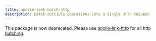 ```yaml
---
title: apollo-link-batch-http
description: Batch multiple operations into a single HTTP request
---
```


This package is now deprecated. Please use [apollo-link-http](http.html) for all http [batching](http.html#batching).
